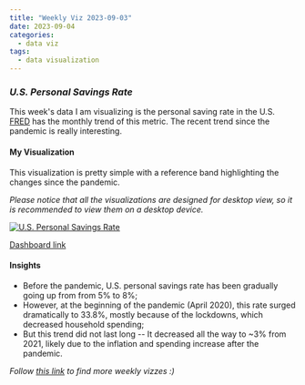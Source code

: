 ```yaml
---
title: "Weekly Viz 2023-09-03"
date: 2023-09-04
categories:
  - data viz
tags:
  - data visualization
---
```


### *U.S. Personal Savings Rate*

This week's data I am visualizing is the personal saving rate in the U.S. [FRED](https://fred.stlouisfed.org/series/PSAVERT) has the monthly trend of this metric. The recent trend since the pandemic is really interesting.  

#### My Visualization

This visualization is pretty simple with a reference band highlighting the changes since the pandemic.      

*Please notice that all the visualizations are designed for desktop view, so it is recommended to view them on a desktop device.*  

<div class='tableauPlaceholder' id='viz1693887298517' style='position: relative'>
  <noscript><a href='#'>
    <img alt='U.S. Personal Savings Rate ' src='https:&#47;&#47;public.tableau.com&#47;static&#47;images&#47;20&#47;20230904U_S_PersonalSavingsRate&#47;U_S_PersonalSavingsRate&#47;1_rss.png' style='border: none' />
  </a></noscript>
  <object class='tableauViz'  style='display:none;'>
    <param name='host_url' value='https%3A%2F%2Fpublic.tableau.com%2F' />
    <param name='embed_code_version' value='3' />
    <param name='site_root' value='' />
    <param name='name' value='20230904U_S_PersonalSavingsRate&#47;U_S_PersonalSavingsRate' />
    <param name='tabs' value='no' />
    <param name='toolbar' value='yes' />
    <param name='static_image' value='https:&#47;&#47;public.tableau.com&#47;static&#47;images&#47;20&#47;20230904U_S_PersonalSavingsRate&#47;U_S_PersonalSavingsRate&#47;1.png' />
    <param name='animate_transition' value='yes' />
    <param name='display_static_image' value='yes' />
    <param name='display_spinner' value='yes' />
    <param name='display_overlay' value='yes' />
    <param name='display_count' value='yes' />
    <param name='language' value='en-US' />
    <param name='filter' value='publish=yes' />
  </object></div>     
  <script type='text/javascript'>      
    var divElement = document.getElementById('viz1693887298517');     
    var vizElement = divElement.getElementsByTagName('object')[0];        
    if ( divElement.offsetWidth > 800 ) { vizElement.style.width='800px';vizElement.style.height='627px';} else if ( divElement.offsetWidth > 500 ) { vizElement.style.width='800px';vizElement.style.height='627px';} else { vizElement.style.width='100%';vizElement.style.height='727px';}           
    var scriptElement = document.createElement('script');          
    scriptElement.src = 'https://public.tableau.com/javascripts/api/viz_v1.js';   
    vizElement.parentNode.insertBefore(scriptElement, vizElement);          
  </script>  

[Dashboard link](https://public.tableau.com/views/20230904U_S_PersonalSavingsRate/U_S_PersonalSavingsRate?:language=en-US&publish=yes&:display_count=n&:origin=viz_share_link)
  
#### Insights
* Before the pandemic, U.S. personal savings rate has been gradually going up from from 5% to 8%;
* However, at the beginning of the pandemic (April 2020), this rate surged dramatically to 33.8%, mostly because of the lockdowns, which decreased household spending;
* But this trend did not last long -- It decreased all the way to ~3% from 2021, likely due to the inflation and spending increase after the pandemic.  
  
*Follow [this link](https://yudong-94.github.io/personal-website/project/WeeklyViz2023/) to find more weekly vizzes :)*

